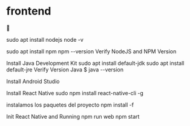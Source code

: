 # frontend
💯

sudo apt install nodejs
node -v

sudo apt install npm
npm --version Verify NodeJS and NPM Version

Install Java Development Kit
sudo apt install default-jdk
sudo apt install default-jre
Verify Version Java
$ java --version

Install Android Studio

Install React Native
sudo npm install react-native-cli -g



instalamos los paquetes del proyecto
npm install -f

Init React Native and Running
npm run web
npm start

 